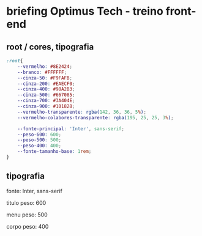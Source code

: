 # briefing Optimus Tech - treino front-end

## root / cores, tipografia

```css
:root{
    --vermelho: #8E2424;
    --branco: #FFFFFF;
    --cinza-50: #F9FAFB;
    --cinza-200: #EAECF0;
    --cinza-400: #98A2B3;
    --cinza-500: #667085;
    --cinza-700: #3A404E;
    --cinza-900: #101828;
    --vermelho-transparente: rgba(142, 36, 36, 5%);
    --vermelho-colabores-transparente: rgba(195, 25, 25, 3%);

    --fonte-principal: 'Inter', sans-serif;
    --peso-600: 600;
    --peso-500: 500;
    --peso-400: 400;
    --fonte-tamanho-base: 1rem;
}
```

## tipografia
fonte: Inter, sans-serif

titulo
    peso: 600

menu
    peso: 500

corpo
    peso: 400
